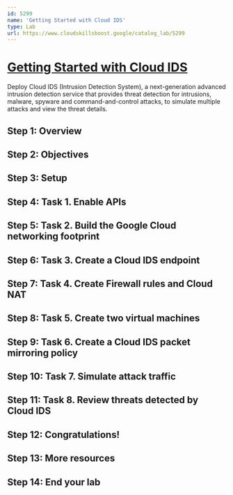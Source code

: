 ```yaml
---
id: 5299
name: 'Getting Started with Cloud IDS'
type: Lab
url: https://www.cloudskillsboost.google/catalog_lab/5299
---
```


# [Getting Started with Cloud IDS](https://www.cloudskillsboost.google/catalog_lab/5299)

Deploy Cloud IDS (Intrusion Detection System), a next-generation advanced intrusion detection service that provides threat detection for intrusions, malware, spyware and command-and-control attacks, to simulate multiple attacks and view the threat details. 

## Step 1: Overview

## Step 2: Objectives

## Step 3: Setup

## Step 4: Task 1. Enable APIs

## Step 5: Task 2. Build the Google Cloud networking footprint

## Step 6: Task 3. Create a Cloud IDS endpoint

## Step 7: Task 4. Create Firewall rules and Cloud NAT

## Step 8: Task 5. Create two virtual machines

## Step 9: Task 6. Create a Cloud IDS packet mirroring policy

## Step 10: Task 7. Simulate attack traffic

## Step 11: Task 8. Review threats detected by Cloud IDS

## Step 12: Congratulations!

## Step 13: More resources

## Step 14: End your lab
